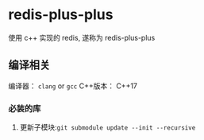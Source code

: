 # redis-plus-plus

使用 c++ 实现的 redis, 遂称为 redis-plus-plus

## 编译相关

编译器： `clang` or `gcc`
C++版本： C++17

### 必装的库

1. 更新子模块:`git submodule update --init --recursive`
